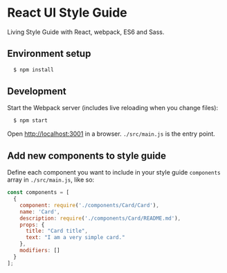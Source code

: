 # React UI Style Guide

Living Style Guide with React, webpack, ES6 and Sass.

## Environment setup

```sh
  $ npm install
```

## Development

Start the Webpack server (includes live reloading when you change files):

```sh
  $ npm start
```

Open [http://localhost:3001](http://localhost:3001) in a browser. `./src/main.js` is the entry point.

## Add new components to style guide

Define each component you want to include in your style guide `components` array in `./src/main.js`, like so:

```javascript
const components = [
  {
    component: require('./components/Card/Card'),
    name: 'Card',
    description: require('./components/Card/README.md'),
    props: {
      title: "Card title",
      text: "I am a very simple card."
    },
    modifiers: []
  }
];
```